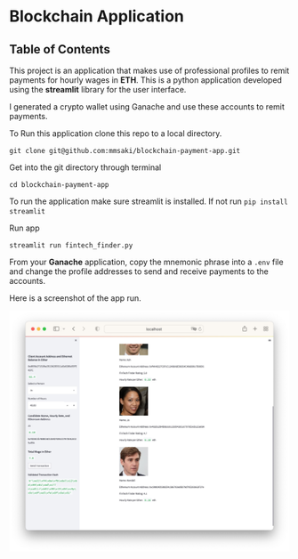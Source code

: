# Blockchain Application 

## Table of Contents

This project is an application that makes use of professional profiles to remit payments for hourly wages in **ETH**. This is a python application developed using the **streamlit** library for the user interface.

I generated a crypto wallet using Ganache and use these accounts to remit payments. 

To Run this application clone this repo to a local directory. 

```Terminal
git clone git@github.com:mmsaki/blockchain-payment-app.git
```

Get into the git directory through terminal

```
cd blockchain-payment-app
```

To run the application make sure streamlit is installed. If not run `pip install streamlit`

Run app
```
streamlit run fintech_finder.py
```

From your **Ganache** application, copy the mnemonic phrase into a `.env` file and change the profile addresses to send and receive payments to the accounts.

Here is a screenshot of the app run.

![Screen Shot](./images/screenshot_app.jpg)